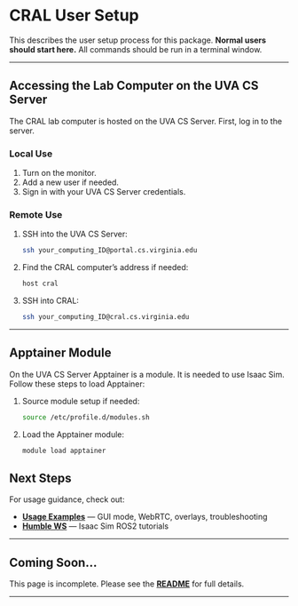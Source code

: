 # CRAL User Setup

This describes the user setup process for this package. **Normal users should start here.** All commands should be run in a terminal window.

---

## Accessing the Lab Computer on the UVA CS Server

The CRAL lab computer is hosted on the UVA CS Server. First, log in to the server.

### Local Use

1. Turn on the monitor.
2. Add a new user if needed.
3. Sign in with your UVA CS Server credentials.

### Remote Use

1. SSH into the UVA CS Server:

   ```bash
   ssh your_computing_ID@portal.cs.virginia.edu
   ```

2. Find the CRAL computer’s address if needed:

   ```bash
   host cral
   ```

3. SSH into CRAL:

   ```bash
   ssh your_computing_ID@cral.cs.virginia.edu
   ```

---

## Apptainer Module
On the UVA CS Server Apptainer is a module. It is needed to use Isaac Sim. Follow these steps to load Apptainer:
1. Source module setup if needed:

   ```bash
   source /etc/profile.d/modules.sh
   ```

2. Load the Apptainer module:

   ```bash
   module load apptainer
   ```

## Next Steps

For usage guidance, check out:

* **[Usage Examples](/docs/usage.md)** — GUI mode, WebRTC, overlays, troubleshooting
* **[Humble WS](/docs/Isaac_Sim_humble_ws.md)** — Isaac Sim ROS2 tutorials

---

## Coming Soon...

This page is incomplete. Please see the **[README](/README.md)** for full details.

---
